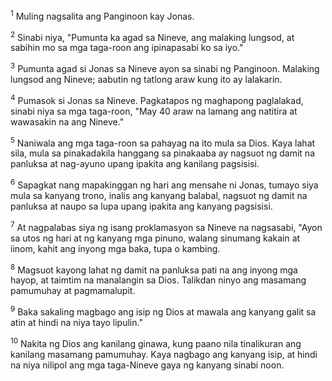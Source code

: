 <sup>1</sup>
Muling nagsalita ang Panginoon kay Jonas. 

<sup>2</sup>
Sinabi niya, "Pumunta ka agad sa Nineve, ang malaking lungsod, at sabihin mo sa mga taga-roon ang ipinapasabi ko sa iyo." 

<sup>3</sup>
Pumunta agad si Jonas sa Nineve ayon sa sinabi ng Panginoon. Malaking lungsod ang Nineve; aabutin ng tatlong araw kung ito ay lalakarin. 

<sup>4</sup>
Pumasok si Jonas sa Nineve. Pagkatapos ng maghapong paglalakad, sinabi niya sa mga taga-roon, "May 40 araw na lamang ang natitira at wawasakin na ang Nineve." 

<sup>5</sup>
Naniwala ang mga taga-roon sa pahayag na ito mula sa Dios. Kaya lahat sila, mula sa pinakadakila hanggang sa pinakaaba ay nagsuot ng damit na panluksa at nag-ayuno upang ipakita ang kanilang pagsisisi. 

<sup>6</sup>
Sapagkat nang mapakinggan ng hari ang mensahe ni Jonas, tumayo siya mula sa kanyang trono, inalis ang kanyang balabal, nagsuot ng damit na panluksa at naupo sa lupa upang ipakita ang kanyang pagsisisi. 

<sup>7</sup>
At nagpalabas siya ng isang proklamasyon sa Nineve na nagsasabi, "Ayon sa utos ng hari at ng kanyang mga pinuno, walang sinumang kakain at iinom, kahit ang inyong mga baka, tupa o kambing. 

<sup>8</sup>
Magsuot kayong lahat ng damit na panluksa pati na ang inyong mga hayop, at taimtim na manalangin sa Dios. Talikdan ninyo ang masamang pamumuhay at pagmamalupit. 

<sup>9</sup>
Baka sakaling magbago ang isip ng Dios at mawala ang kanyang galit sa atin at hindi na niya tayo lipulin." 

<sup>10</sup>
Nakita ng Dios ang kanilang ginawa, kung paano nila tinalikuran ang kanilang masamang pamumuhay. Kaya nagbago ang kanyang isip, at hindi na niya nilipol ang mga taga-Nineve gaya ng kanyang sinabi noon.